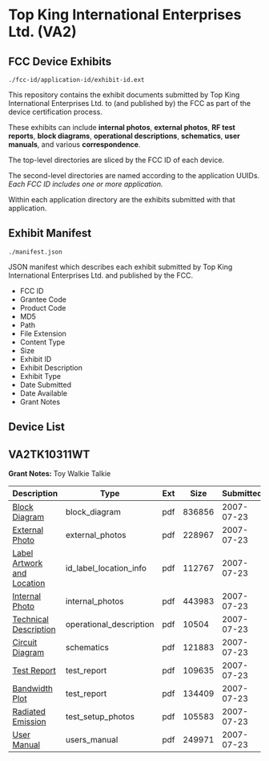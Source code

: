 # Top King International Enterprises Ltd. (VA2)
## FCC Device Exhibits

```
./fcc-id/application-id/exhibit-id.ext
```

This repository contains the exhibit documents submitted by Top King International Enterprises Ltd. to (and published by) the FCC as part of the device certification process.

These exhibits can include **internal photos**, **external photos**, **RF test reports**, **block diagrams**, **operational descriptions**, **schematics**, **user manuals**, and various **correspondence**.

The top-level directories are sliced by the FCC ID of each device.

The second-level directories are named according to the application UUIDs. *Each FCC ID includes one or more application.*

Within each application directory are the exhibits submitted with that application. 

## Exhibit Manifest

```
./manifest.json
```

JSON manifest which describes each exhibit submitted by Top King International Enterprises Ltd. and published by the FCC.

- FCC ID
- Grantee Code
- Product Code
- MD5
- Path
- File Extension
- Content Type
- Size
- Exhibit ID
- Exhibit Description
- Exhibit Type
- Date Submitted
- Date Available
- Grant Notes

## Device List
## VA2TK10311WT
**Grant Notes:** Toy Walkie Talkie

| Description | Type | Ext | Size | Submitted | Available |
| ----------- | ---- | --- | ---- | --------- | --------- |
| [Block Diagram](VA2TK10311WT/3b3377d5f8bd9549cf73d35cf2cb23c0/819760.pdf) | block_diagram | pdf | 836856 | 2007-07-23 | 2007-07-23 |
| [External Photo](VA2TK10311WT/3b3377d5f8bd9549cf73d35cf2cb23c0/819758.pdf) | external_photos | pdf | 228967 | 2007-07-23 | 2007-07-23 |
| [Label Artwork and Location](VA2TK10311WT/3b3377d5f8bd9549cf73d35cf2cb23c0/819762.pdf) | id_label_location_info | pdf | 112767 | 2007-07-23 | 2007-07-23 |
| [Internal Photo](VA2TK10311WT/3b3377d5f8bd9549cf73d35cf2cb23c0/819759.pdf) | internal_photos | pdf | 443983 | 2007-07-23 | 2007-07-23 |
| [Technical Description](VA2TK10311WT/3b3377d5f8bd9549cf73d35cf2cb23c0/819755.pdf) | operational_description | pdf | 10504 | 2007-07-23 | 2007-07-23 |
| [Circuit Diagram](VA2TK10311WT/3b3377d5f8bd9549cf73d35cf2cb23c0/819761.pdf) | schematics | pdf | 121883 | 2007-07-23 | 2007-07-23 |
| [Test Report](VA2TK10311WT/3b3377d5f8bd9549cf73d35cf2cb23c0/819754.pdf) | test_report | pdf | 109635 | 2007-07-23 | 2007-07-23 |
| [Bandwidth Plot](VA2TK10311WT/3b3377d5f8bd9549cf73d35cf2cb23c0/819757.pdf) | test_report | pdf | 134409 | 2007-07-23 | 2007-07-23 |
| [Radiated Emission](VA2TK10311WT/3b3377d5f8bd9549cf73d35cf2cb23c0/819756.pdf) | test_setup_photos | pdf | 105583 | 2007-07-23 | 2007-07-23 |
| [User Manual](VA2TK10311WT/3b3377d5f8bd9549cf73d35cf2cb23c0/819763.pdf) | users_manual | pdf | 249971 | 2007-07-23 | 2007-07-23 |
